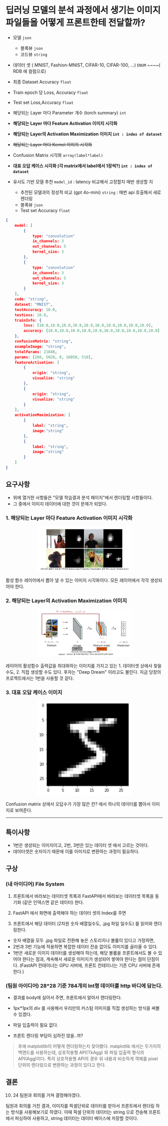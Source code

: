 # 딥러닝 모델의 분석 과정에서 생기는 이미지 파일들을 어떻게 프론트한테 전달할까?

- 모델 `json`
  - 블록뷰 `json`
  - 코드뷰 `string`
- 데이터 셋 ( MNIST, Fashion-MNIST, CIFAR-10, CIFAR-100, …) `ENUM` ~~~~( RDB 에 컬럼으로)
- 최종 Dataset Accuracy `float`
- Train epoch 당 Loss, Accuracy `float`
- Test set Loss,Accuracy `float`
- 해당되는 Layer 마다 Parameter 개수 (torch summary) `int`

- **해당되는 Layer 마다 Feature Activation 이미지 시각화**
- **해당되는 Layer의 Activation Maximization 이미지 `int : index of dataset`**
- ~~해당되는 Layer 마다 Kernel 이미지 시각화~~
- Confusion Matrix 시각화 `array(label*label)`
- **대표 오답 케이스 시각화 (각 matrix에서 label에서 1장씩?) `int : index of dataset`**
- 유사도 기반 모델 추천 `model_id` : latency 비교해서 고정할지 매번 생성할 지
  - 추천된 모델과의 정성적 비교 (gpt 4o-mini) `string` : 매번 api 호출해서 새로 렌더링
  - 블록뷰 `json`
  - Test set Accuracy `float`

```json
{
	model: [
		{
			type: "convolution"
			in_channels: 3
			out_channels: 5
			kernel_size: 3
		},
		{
			type: "convolution"
			in_channels: 3
			out_channels: 5
			kernel_size: 3
		}
	],
	code: "string",
	dataset: "MNIST",
	testAccuracy: 10.0,
	testLoss: 10.0,
	trainInfo: {
		loss: [10.0,10.0,10.0,10.0,10.0,10.0,10.0,10.0,10.0,10.0],
		accuracy: [10.0,10.0,10.0,10.0,10.0,10.0,10.0,10.0,10.0,10.0]
	},
	confusionMatrix: "string",
	exampleImage: "string",
	totalParams: 21840,
	params: [260, 5020, 0, 16050, 510],
	featureActivation: [
		{
			origin: "string",
			visualize: "string"
		},
		{
			origin: "string",
			visualize: "string"
		}
	],
	activationMaximization: [
		{
			label: "string",
			image:"string"
		},
		{
			label: "string",
			image:"string"
		}
	]
}
```

## 요구사항

- 위에 열거한 사항들은 "모델 학습결과 분석 페이지"에서 렌더링할 사항들이다.
- 그 중에서 이미지 데이터에 대한 것이 문제가 되었다.

### 1. 해당되는 Layer 마다 Feature Activation 이미지 시각화

<p align="center">
<img src="./assets/image.png" style="width:60%" />
</p>

활성 함수 레이어에서 뽑아 낼 수 있는 이미지 시각화이다. 모든 레이어에서 각각 생성되어야 한다.

### 2. 해당되는 Layer의 Activation Maximization 이미지

<p align="center">
<img src="./assets/image-2.png" style="width:60%" />
</p>

레이어의 활성함수 출력값을 최대화하는 이미지를 가지고 있는 1. 데이터셋 상에서 찾을 수도, 2. 직접 생성할 수도 있다. 후자는 "Deep Dream" 이라고도 불린다. 지금 당장의 프로젝트에서는 1번을 사용할 것 같다.

### 3. 대표 오답 케이스 이미지

<p align="center">
<img src="./assets/image-1.png" style="width:60%" />
</p>

Confusion matrix 상에서 오답수가 가장 많은 칸? 에서 하나의 데이터를 뽑아서 이미지로 보여준다.

---

## 특이사항

- 1번은 생성되는 이미지이고, 2번, 3번은 있는 데이터 셋 에서 고르는 것이다.
- 데이터셋은 숫자이기 때문에 이를 이미지로 변환하는 과정이 필요하다.

## 구상

### (내 아이디어) File System

1. 프론트에서 바라보는 데이터셋 목록과 FastAPI에서 바라보는 데이터셋 목록을 동기화 (같은 인덱스면 같은 데이터) 한다.

2. FastAPI 에서 화면에 출력해야 하는 데이터 셋의 Index를 주면

3. 프론트에서 해당 데이터 (2차원 숫자 배열일수도, .jpg 파일 일수도) 를 읽어와 렌더링한다.

- 숫자 배열을 모두 .jpg 파일로 전환해 놓은 스토리지나 볼륨이 있다고 가정하면,
- 2번과 3번 기능에 적용하면 복잡한 데이터 전송 없이도 이미지를 골라올 수 있다.
- 1번은 새로운 이미지 데이터를 생성해야 하는데, 해당 볼륨을 프론트에서도 볼 수 있어야 한다는 점과, 계속해서 새로운 이미지가 생성되어 쌓여야 한다는 점이 단점이다.
  (FastAPI 컨테이너는 GPU 서버에, 프론트 컨테이너는 기존 CPU 서버에 존재한다.)

### (팀원 아이디어) 28\*28 기준 784개의 Int형 데이터를 http 바디에 담는다.

- 결과를 body에 실어서 주면, 프론트에서 알아서 렌더링한다.
- 1px\*1px의 div 를 사용해서 우리만의 커스텀 이미지를 직접 생성하는 방식을 써볼 수 있겠다.

- 파일 입출력이 필요 없다.

- 프론트 렌더링 부담이 심하진 않을..까?

> 후에 matplotlib이 어떻게 렌더링하는지 찾아봤다.
> matplotlib 에서는 두가지의 백엔드를 사용하는데, 상호작용형 API(TkAgg) 와 파일 입출력 형식의 API(Agg)이다.
> 특히 상호작용형 API의 경우 위 내용과 비슷하게 객체를 pixel 단위의 렌더링으로 변환하는 과정이 있다고 한다.

## 결론

10. 24 팀원과 회의를 거쳐 결정해야겠다.

팀원과 회의를 거친 결과, 이미지를 픽셀단위로 데이터를 받아서 프론트에서 렌더링 하는 방식을 사용해보기로 하였다.
이때 픽셀 단위의 데이터는 string 으로 전송해 프론트에서 파싱하여 사용하고, string 데이터는 데이터 베이스에 저장할 것이다.
